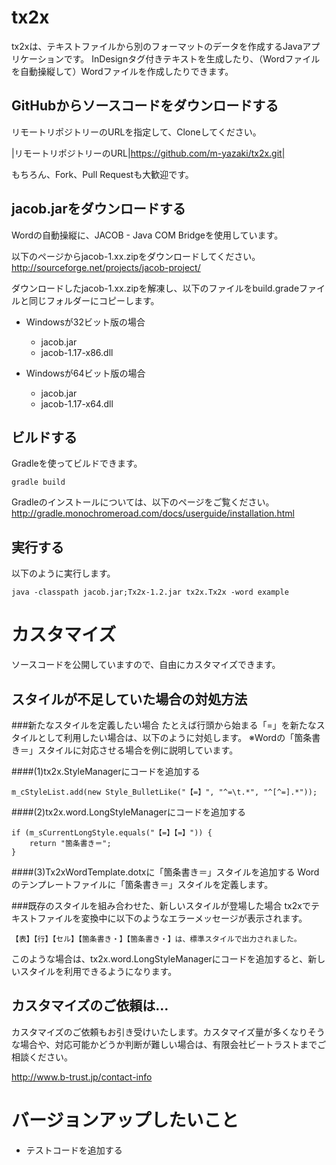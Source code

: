 tx2x
====
tx2xは、テキストファイルから別のフォーマットのデータを作成するJavaアプリケーションです。
InDesignタグ付きテキストを生成したり、（Wordファイルを自動操縦して）Wordファイルを作成したりできます。

GitHubからソースコードをダウンロードする
-----
リモートリポジトリーのURLを指定して、Cloneしてください。

|リモートリポジトリーのURL|https://github.com/m-yazaki/tx2x.git|

もちろん、Fork、Pull Requestも大歓迎です。

jacob.jarをダウンロードする
-----
Wordの自動操縦に、JACOB - Java COM Bridgeを使用しています。

以下のページからjacob-1.xx.zipをダウンロードしてください。  
http://sourceforge.net/projects/jacob-project/

ダウンロードしたjacob-1.xx.zipを解凍し、以下のファイルをbuild.gradeファイルと同じフォルダーにコピーします。

* Windowsが32ビット版の場合
  * jacob.jar
  * jacob-1.17-x86.dll

* Windowsが64ビット版の場合
  * jacob.jar
  * jacob-1.17-x64.dll

ビルドする
-----
Gradleを使ってビルドできます。

```
gradle build
```

Gradleのインストールについては、以下のページをご覧ください。  
http://gradle.monochromeroad.com/docs/userguide/installation.html

実行する
-----
以下のように実行します。

```
java -classpath jacob.jar;Tx2x-1.2.jar tx2x.Tx2x -word example
```

カスタマイズ
=====
ソースコードを公開していますので、自由にカスタマイズできます。

スタイルが不足していた場合の対処方法
-----
###新たなスタイルを定義したい場合
たとえば行頭から始まる「=」を新たなスタイルとして利用したい場合は、以下のように対処します。
※Wordの「箇条書き＝」スタイルに対応させる場合を例に説明しています。

####(1)tx2x.StyleManagerにコードを追加する
```
m_cStyleList.add(new Style_BulletLike("【=】", "^=\t.*", "^[^=].*"));
```

####(2)tx2x.word.LongStyleManagerにコードを追加する
```
if (m_sCurrentLongStyle.equals("【=】【=】")) {
	return "箇条書き＝";
}
```

####(3)Tx2xWordTemplate.dotxに「箇条書き＝」スタイルを追加する
Wordのテンプレートファイルに「箇条書き＝」スタイルを定義します。

###既存のスタイルを組み合わせた、新しいスタイルが登場した場合
tx2xでテキストファイルを変換中に以下のようなエラーメッセージが表示されます。
```
【表】【行】【セル】【箇条書き・】【箇条書き・】は、標準スタイルで出力されました。
```
このような場合は、tx2x.word.LongStyleManagerにコードを追加すると、新しいスタイルを利用できるようになります。

カスタマイズのご依頼は…
-----
カスタマイズのご依頼もお引き受けいたします。カスタマイズ量が多くなりそうな場合や、対応可能かどうか判断が難しい場合は、有限会社ビートラストまでご相談ください。

http://www.b-trust.jp/contact-info

バージョンアップしたいこと
=====
* テストコードを追加する
